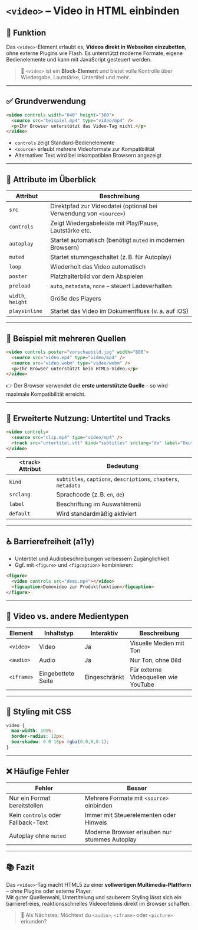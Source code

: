 # `<video>` – Video in HTML einbinden

## 🧩 Funktion

Das `<video>`-Element erlaubt es, **Videos direkt in Webseiten einzubetten**, ohne externe Plugins wie Flash. Es unterstützt moderne Formate, eigene Bedienelemente und kann mit JavaScript gesteuert werden.

> 📌 `<video>` ist ein **Block-Element** und bietet volle Kontrolle über Wiedergabe, Lautstärke, Untertitel und mehr.

---

## ✅ Grundverwendung

```html
<video controls width="640" height="360">
  <source src="beispiel.mp4" type="video/mp4" />
  <p>Ihr Browser unterstützt das Video-Tag nicht.</p>
</video>
```

- `controls` zeigt Standard-Bedienelemente
- `<source>` erlaubt mehrere Videoformate zur Kompatibilität
- Alternativer Text wird bei inkompatiblen Browsern angezeigt

---

## 🔧 Attribute im Überblick

| Attribut      | Beschreibung                                                 |
|---------------|--------------------------------------------------------------|
| `src`         | Direktpfad zur Videodatei (optional bei Verwendung von `<source>`) |
| `controls`    | Zeigt Wiedergabeleiste mit Play/Pause, Lautstärke etc.       |
| `autoplay`    | Startet automatisch (benötigt `muted` in modernen Browsern)  |
| `muted`       | Startet stummgeschaltet (z. B. für Autoplay)                 |
| `loop`        | Wiederholt das Video automatisch                             |
| `poster`      | Platzhalterbild vor dem Abspielen                            |
| `preload`     | `auto`, `metadata`, `none` – steuert Ladeverhalten           |
| `width`, `height` | Größe des Players                                        |
| `playsinline` | Startet das Video im Dokumentfluss (v. a. auf iOS)           |

---

## 🎯 Beispiel mit mehreren Quellen

```html
<video controls poster="vorschaubild.jpg" width="800">
  <source src="video.mp4" type="video/mp4" />
  <source src="video.webm" type="video/webm" />
  <p>Ihr Browser unterstützt kein HTML5-Video.</p>
</video>
```

👉 Der Browser verwendet die **erste unterstützte Quelle** – so wird maximale Kompatibilität erreicht.

---

## 🧠 Erweiterte Nutzung: Untertitel und Tracks

```html
<video controls>
  <source src="clip.mp4" type="video/mp4" />
  <track src="untertitel.vtt" kind="subtitles" srclang="de" label="Deutsch" default />
</video>
```

| `<track>` Attribut | Bedeutung                        |
|--------------------|----------------------------------|
| `kind`             | `subtitles`, `captions`, `descriptions`, `chapters`, `metadata` |
| `srclang`          | Sprachcode (z. B. `en`, `de`)    |
| `label`            | Beschriftung im Auswahlmenü      |
| `default`          | Wird standardmäßig aktiviert     |

---

## ♿ Barrierefreiheit (a11y)

- Untertitel und Audiobeschreibungen verbessern Zugänglichkeit
- Ggf. mit `<figure>` und `<figcaption>` kombinieren:

```html
<figure>
  <video controls src="demo.mp4"></video>
  <figcaption>Demovideo zur Produktfunktion</figcaption>
</figure>
```

---

## 🔄 Video vs. andere Medientypen

| Element     | Inhaltstyp       | Interaktiv | Beschreibung                |
|-------------|------------------|------------|-----------------------------|
| `<video>`   | Video             | Ja         | Visuelle Medien mit Ton     |
| `<audio>`   | Audio             | Ja         | Nur Ton, ohne Bild          |
| `<iframe>`  | Eingebettete Seite | Eingeschränkt | Für externe Videoquellen wie YouTube |

---

## 🎨 Styling mit CSS

```css
video {
  max-width: 100%;
  border-radius: 12px;
  box-shadow: 0 0 10px rgba(0,0,0,0.1);
}
```

---

## ❌ Häufige Fehler

| Fehler                             | Besser                                        |
|------------------------------------|-----------------------------------------------|
| Nur ein Format bereitstellen       | Mehrere Formate mit `<source>` einbinden      |
| Kein `controls` oder Fallback-Text | Immer mit Steuerelementen oder Hinweis        |
| Autoplay ohne `muted`              | Moderne Browser erlauben nur stummes Autoplay |

---

## 📚 Fazit

Das `<video>`-Tag macht HTML5 zu einer **vollwertigen Multimedia-Plattform** – ohne Plugins oder externe Player.  
Mit guter Quellenwahl, Untertitelung und sauberem Styling lässt sich ein barrierefreies, reaktionsschnelles Videoerlebnis direkt im Browser schaffen.

> 💬 Als Nächstes: Möchtest du `<audio>`, `<iframe>` oder `<picture>` erkunden?
